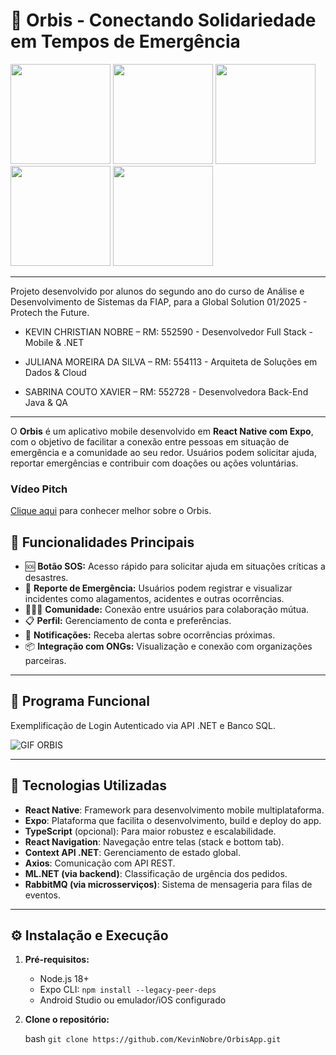 # 📱 Orbis - Conectando Solidariedade em Tempos de Emergência

<img src="https://github.com/user-attachments/assets/3105daf6-6d7b-48a7-816f-815f9fc1582e" width="160" />
<img src="https://github.com/user-attachments/assets/1a7d7fbe-6e80-4775-b124-9e8fc9338ab4" width="160" />
<img src="https://github.com/user-attachments/assets/92fd9893-2118-4abf-b022-045c7bc1d215" width="160" />
<img src="https://github.com/user-attachments/assets/61e550e5-7326-4042-8785-32d25f7cc3d8" width="160" />
<img src="https://github.com/user-attachments/assets/68a727e6-82b1-4ff5-8b11-304ef6ea9502" width="160" />

---

Projeto desenvolvido por alunos do segundo ano do curso de Análise e Desenvolvimento de Sistemas da FIAP, para a Global Solution 01/2025 - Protech the Future.

- KEVIN CHRISTIAN NOBRE – RM: 552590 - Desenvolvedor Full Stack - Mobile & .NET

- JULIANA MOREIRA DA SILVA – RM: 554113 - Arquiteta de Soluções em Dados & Cloud

- SABRINA COUTO XAVIER – RM: 552728 - Desenvolvedora Back-End Java & QA

---

O **Orbis** é um aplicativo mobile desenvolvido em **React Native com Expo**, com o objetivo de facilitar a conexão entre pessoas em situação de emergência e a comunidade ao seu redor. 
Usuários podem solicitar ajuda, reportar emergências e contribuir com doações ou ações voluntárias.

### Vídeo Pitch
[Clique aqui](https://www.youtube.com/watch?v=A1gLzrINBCg&feature=youtu.be) para conhecer melhor sobre o Orbis.

## 🚀 Funcionalidades Principais

- 🆘 **Botão SOS:** Acesso rápido para solicitar ajuda em situações críticas a desastres.
- 📍 **Reporte de Emergência:** Usuários podem registrar e visualizar incidentes como alagamentos, acidentes e outras ocorrências.
- 🧑‍🤝‍🧑 **Comunidade:** Conexão entre usuários para colaboração mútua.
- 📋 **Perfil:** Gerenciamento de conta e preferências.
- 🔔 **Notificações:** Receba alertas sobre ocorrências próximas.
- 📦 **Integração com ONGs:** Visualização e conexão com organizações parceiras.

---

## 🚀 Programa Funcional

Exemplificação de Login Autenticado via API .NET e Banco SQL.

![GIF ORBIS](https://github.com/user-attachments/assets/0c91e3aa-056e-4801-ac82-a690cedd3b26)

---

## 📱 Tecnologias Utilizadas

- **React Native**: Framework para desenvolvimento mobile multiplataforma.
- **Expo**: Plataforma que facilita o desenvolvimento, build e deploy do app.
- **TypeScript** (opcional): Para maior robustez e escalabilidade.
- **React Navigation**: Navegação entre telas (stack e bottom tab).
- **Context API .NET**: Gerenciamento de estado global.
- **Axios**: Comunicação com API REST.
- **ML.NET (via backend)**: Classificação de urgência dos pedidos.
- **RabbitMQ (via microsserviços)**: Sistema de mensageria para filas de eventos.

---

## ⚙️ Instalação e Execução

1. **Pré-requisitos:**
   - Node.js 18+
   - Expo CLI: `npm install --legacy-peer-deps`
   - Android Studio ou emulador/iOS configurado

2. **Clone o repositório:**
   
   bash `git clone https://github.com/KevinNobre/OrbisApp.git`
   
